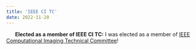 ```yaml
---
title: 'IEEE CI TC'
date: 2022-11-20
---
```


&nbsp;&nbsp;&nbsp;&nbsp;&nbsp; **Elected as a member of IEEE CI TC:** I was elected as a member of [IEEE Computational Imaging Technical Committee](https://signalprocessingsociety.org/community-involvement/computational-imaging/ci-tc-home)!
